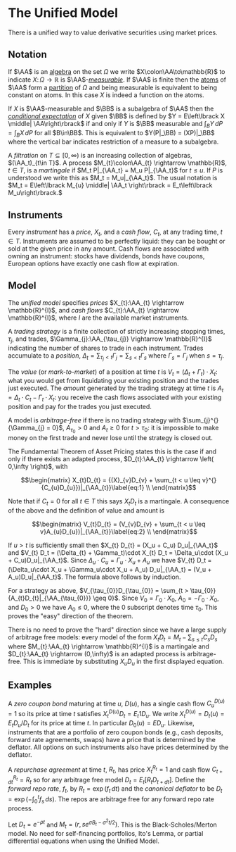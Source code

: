 # The Unified Model 

There is a unified way to value derivative
securities using market prices.

## Notation

If $\AA$ is an
[algebra](https://en.wikipedia.org/wiki/Algebra_of_sets)
on the set $\Omega$ we write
$X\colon\AA\to\mathbb{R}$ to indicate $X\colon\Omega\to\mathbb{R}$
is $\AA$-[_measurable_](https://en.wikipedia.org/wiki/Measurable_function).
If $\AA$ is finite then the
[atoms](https://en.wikipedia.org/wiki/Atom_(measure_theory))
of $\AA$ form a
[partition](https://en.wikipedia.org/wiki/Partition_of_a_set)
of $\Omega$ and being measurable is
equivalent to being constant on atoms. In this case $X$ is indeed a function
on the atoms.

If $X$ is $\AA$-measurable and $\BB$ is a subalgebra
of $\AA$ then the
[_conditional expectation_](https://en.wikipedia.org/wiki/Conditional_expectation)
of $X$ given
$\BB$ is defined by $Y = E\left\lbrack X \middle| \AA\right\rbrack$ if and only
if $Y$ is $\BB$ measurable and $\int_B Y\,dP = \int_B X\,dP$
for all $B\in\BB$. This is equivalent to $Y(P|_\BB)
= (XP)|_\BB$ where the vertical bar indicates restriction of a measure to a subalgebra.

A _filtration_ on $T\subseteq [0,\infty)$ is an increasing
collection of algebras, $(\AA_t)_{t\in T}$.  A process
$M_{t}\colon\AA_{t} \rightarrow \mathbb{R}$, $t\in T$, is
a _martingale_ if $M_t P|_{\AA_t} = M_u P|_{\AA_t}$ for $t\le u$.  If $P$ is
understood we write this as $M_t = M_u|_{\AA_t}$. The
usual notation is $M_t = E\left\lbrack M_{u} \middle| \AA_t
\right\rbrack = E_t\left\lbrack M_u\right\rbrack.$

## Instruments

Every _instrument_ has a _price_, $X_t$, and a _cash flow_, $C_t$, at
any trading time, $t\in T$.  Instruments are assumed to be perfectly liquid:
they can be bought or sold at the given price in any amount. Cash flows
are associated with owning an instrument: stocks have dividends, bonds
have coupons, European options have exactly one cash flow at expiration.

## Model

The _unified model_ specifies _prices_
$X_{t}:\AA_{t} \rightarrow \mathbb{R}^{I}$, and _cash flows_
$C_{t}:\AA_{t} \rightarrow \mathbb{R}^{I}$, where $I$ are the
available market instruments.

A _trading strategy_ is a finite collection of strictly increasing
stopping times, $\tau_{j}$, and trades,
$\Gamma_{j}:\AA_{\tau_{j}} \rightarrow \mathbb{R}^{I}$ indicating
the number of shares to trade in each instrument. Trades accumulate to a
_position_,
$\Delta_{t} = \sum_{\tau_{j} < t}\Gamma_{j} = \sum_{s < t}\Gamma_{s}$
where $\Gamma_{s} = \Gamma_{j}$ when $s = \tau_{j}$.

The _value_ (or _mark-to-market_) of a position at time $t$ is
$V_{t} = \left( \Delta_{t} + \Gamma_{t} \right) \cdot X_{t}$:
what you would get from liquidating
your existing position and the trades just executed.
The _amount_ generated by the trading strategy at time $t$ is
$A_{t} = \Delta_{t} \cdot C_{t} - \Gamma_{t} \cdot X_{t}$: you receive
the cash flows associated with your existing position and pay for the
trades you just executed.

A model is _arbitrage-free_ if there is no trading strategy with
$\sum_{j}^{}{\Gamma_{j} = 0}$, $A_{\tau_{0}} > 0$ and
$A_{t} \geq 0$ for $t > \tau_{0}$: it is impossible to make money on
the first trade and never lose until the strategy is closed out.

The Fundamental Theorem of Asset Pricing states this is the case if
and only if there exists an adapted process,
$D_{t}:\AA_{t} \rightarrow \left( 0,\infty \right)$, with

$$\begin{matrix}
X_{t}D_{t} = {(X}_{v}D_{v} + \sum_{t < u \leq v}^{}{C_{u}D_{u}})|_{\AA_{t}}\label{eq:1} \\
\end{matrix}$$

Note that if $C_{t} = 0$ for all $t \in T$ this says $X_{t}D_{t}$ is a
martingale. A consequence of the above and the definition of value and amount is

$$\begin{matrix}
V_{t}D_{t} = (V_{v}D_{v} + \sum_{t < u \leq v}A_{u}D_{u})|_{\AA_{t}}\label{eq:2} \\
\end{matrix}$$

If $u > t$ is sufficiently small then $X_{t} D_{t} = (X_u + C_u) D_u|_{\AA_t}$
and $V_{t} D_t = (\Delta_{t} + \Gamma_t)\cdot X_{t} D_t
= \Delta_u\cdot (X_u + C_u)D_u|_{\AA_t}$.
Since $\Delta_u\cdot C_u = \Gamma_u\cdot X_u + A_u$ we have
$V_{t} D_t = (\Delta_u\cdot X_u + \Gamma_u\cdot X_u + A_u) D_u|_{\AA_t}
= (V_u + A_u)D_u|_{\AA_t}$. The formula above follows by induction.

For a strategy as above,
$V_{\tau_{0}}D_{\tau_{0}} = \sum_{t > \tau_{0}}{A_{t}D_{t}|_{\AA_{\tau_{0}}} \geq 0}$.
Since $V_{0} = \Gamma_{0} \cdot X_{0}$,
$A_{0} = - \Gamma_{0} \cdot X_{0}$, and $D_{0} > 0$ we have
$A_{0} \leq 0$, where the 0 subscript denotes time $\tau_{0}$.
This proves the "easy" direction of the theorem.

There is no need to prove the "hard" direction since we have a large supply of arbitrage free models:
every model of the form
$X_{t}D_{t} = M_{t} - \sum_{s \leq t}{C_{s}D_{s}}$ where
$M_{t}:\AA_{t} \rightarrow \mathbb{R}^{I}$ is a martingale and
$D_{t}:\AA_{t} \rightarrow (0,\infty)$ is an adapted
process is arbitrage-free. This is immediate by substituting
$X_{u}D_{u}$ in the first displayed equation.

## Examples

A _zero coupon bond_ maturing at time $u$, $D(u)$, has a single cash flow
$C^{D(u)}_u = 1$ so its price at time $t$ satisfies $X^{D(u)}_t D_t =
E_t 1 D_u$. We write $X^{D(u)}_t = D_t(u) = E_t D_u/D_t$ for its price at time $t$. In
particular $D_0(u) = E D_u$. Likewise, instruments that are a portfolio of
zero coupon bonds (e.g., cash deposits, forward rate agreements, swaps)
have a price that is determined by the deflator. All options on
such instruments also have prices determined by the deflator.

A _repurchase agreement_ at time $t$, $R_t$, has price $X^{R_t}_t = 1$ and cash flow
$C^{R_t}_{t + dt} = R_t$ so for any arbitrage free model $D_t = E_t[R_tD_{t+dt}]$.
Define the _forward repo rate_, $f_t$, by $R_t = \exp(f_t\,dt)$
and the _canonical deflator_ to be $D_t = \exp(-\int_0^t f_s\,ds)$.
The repos are arbitrage free for any forward repo rate process.

Let $D_t = e^{-\rho t}$ and $M_t = (r, s e^{\sigma B_t - \sigma^2
t/2})$. This is the Black-Scholes/Merton model. No need for self-financing
portfolios, Ito's Lemma, or partial differential equations when using
the Unified Model.
